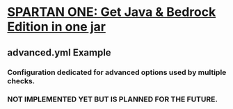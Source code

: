 # <a href="https://vagdedes.com/patreon">SPARTAN ONE: Get Java & Bedrock Edition in one jar</a>
 
## advanced.yml Example
### Configuration dedicated for advanced options used by multiple checks.
### NOT IMPLEMENTED YET BUT IS PLANNED FOR THE FUTURE.
